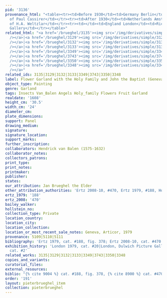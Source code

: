 ```yaml
---
pid: '3136'
provenance_html: "<table><tr><td>Before 1930</td><td>Germany Berlin</td><td>Collection
  of Paul Cassirer</td></tr><tr><td>After 1930</td><td>Netherlands Amsterdam</td><td>Collection
  of H.A. Weltzlar</td></tr><tr><td></td><td>England London</td><td>Richard Green
  Gallery</td></tr></table>"
related_html: "<a href='/brueghel/3135'><img src='/img/derivatives/simple/3135/thumbnail.jpg'
  /></a>|<a href='/brueghel/3129'><img src='/img/derivatives/simple/3129/thumbnail.jpg'
  /></a>|<a href='/brueghel/3132'><img src='/img/derivatives/simple/3132/thumbnail.jpg'
  /></a>|<a href='/brueghel/3133'><img src='/img/derivatives/simple/3133/thumbnail.jpg'
  /></a>|<a href='/brueghel/3349'><img src='/img/derivatives/simple/3349/thumbnail.jpg'
  /></a>|<a href='/brueghel/3743'><img src='/img/derivatives/simple/3743/thumbnail.jpg'
  /></a>|<a href='/brueghel/3350'><img src='/img/derivatives/simple/3350/thumbnail.jpg'
  /></a>|<a href='/brueghel/3348'><img src='/img/derivatives/simple/3348/thumbnail.jpg'
  /></a>"
related_ids: 3135|3129|3132|3133|3349|3743|3350|3348
label: Flower Garland with the Holy Family and John the Baptist (Geneva)
object_type: Painting
genre: Garland
tags: Insects Van_Balen Angels Holy_family Flowers Fruit Garland
realdate: '1608'
height_cm: '30.5'
width_cm: '24'
diameter_cm:
plate_dimensions:
support: Panel
drawing_medium:
signature:
signature_location:
support_marks:
further_inscription:
collaborators: Hendrick van Balen (1575-1632)
collaborator_notes:
collectors_patrons:
print_type:
print_notes:
printmaker:
publisher:
states:
our_attribution: Jan Brueghel the Elder
other_attribution_authorities: 'Ertz 2008-10, #470, Ertz 1979, #188, Honig Database'
ertz_1979: '188'
ertz_2008: '470'
bailey_walker:
hollstein_no:
collection_type: Private
location_country:
location_city:
location_collection:
location_or_most_recent_sale_notes: Geneva, Articor, 1979
provenance: 5109|5110|5111
bibliography: 'Ertz 1979, cat. #188, fig. 378; Ertz 2008-10, cat. #470'
exhibition_history: 'London 1979, cat. #20|London, Dulwich Picture Gallery, 1996,
  cat. #2'
related_works: 3135|3129|3132|3133|3349|3743|3350|3348
copies_and_variants:
curatorial_files:
external_resources:
biblio: "{% cite 9004 %} cat. #188, fig. 378, {% cite 8900 %} cat. #470"
order: '191'
layout: pieterbrueghel_item
collection: pieterbrueghel
---
```

